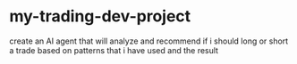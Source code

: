 # my-trading-dev-project
create an AI agent that will analyze and recommend if i should long or short a trade based on patterns that i have used and the result
